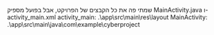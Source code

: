 שמתי פה את כל הקבצים של הפרויקט, אבל בפועל מספיק MainActivity.java ו-activity_main.xml
activity_main: .\app\src\main\res\layout
MainActivity: .\app\src\main\java\com\example\cyberproject
